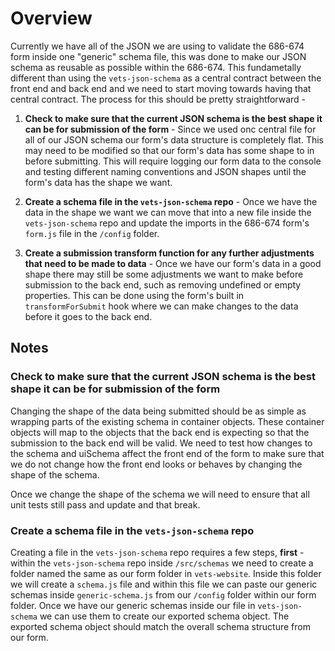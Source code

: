 # Overview

Currently we have all of the JSON we are using to validate the 686-674 form inside one "generic" schema file, this was done to make our JSON schema as reusable as possible within the 686-674. This fundametally different than using the `vets-json-schema` as a central contract between the front end and back end and we need to start moving towards having that central contract. The process for this should be pretty straightforward - 

1. **Check to make sure that the current JSON schema is the best shape it can be for submission of the form** - Since we used onc central file for all of our JSON schema our form's data structure is completely flat. This may need to be modified so that our form's data has some shape to in before submitting. This will require logging our form data to the console and testing different naming conventions and JSON shapes until the form's data has the shape we want.

2. **Create a schema file in the `vets-json-schema` repo** - Once we have the data in the shape we want we can move that into a new file inside the `vets-json-schema` repo and update the imports in the 686-674 form's `form.js` file in the `/config` folder.

3. **Create a submission transform function for any further adjustments that need to be made to data** - Once we have our form's data in a good shape there may still be some adjustments we want to make before submission to the back end, such as removing undefined or empty properties. This can be done using the form's built in `transformForSubmit` hook where we can make changes to the data before it goes to the back end.


## Notes

### Check to make sure that the current JSON schema is the best shape it can be for submission of the form

Changing the shape of the data being submitted should be as simple as wrapping parts of the existing schema in container objects. These container objects will map to the objects that the back end is expecting so that the submission to the back end will be valid. We need to test how changes to the schema and uiSchema affect the front end of the form to make sure that we do not change how the front end looks or behaves by changing the shape of the schema.

Once we change the shape of the schema we will need to ensure that all unit tests still pass and update and that break.

### Create a schema file in the `vets-json-schema` repo

Creating a file in the `vets-json-schema` repo requires a few steps, **first** - within the `vets-json-schema` repo inside `/src/schemas` we need to create a folder named the same as our form folder in `vets-website`. Inside this folder we will create a `schema.js` file and within this file we can paste our generic schemas inside `generic-schema.js` from our `/config` folder within our form folder. Once we have our generic schemas inside our file in `vets-json-schema` we can use them to create our exported schema object. The exported schema object should match the overall schema structure from our form.


